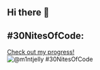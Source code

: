 ## Hi there 👋

<!--
**valeryiatsn/valeryiatsn** is a ✨ _special_ ✨ repository because its `README.md` (this file) appears on your GitHub profile.

Here are some ideas to get you started:

- 🔭 I’m currently working on ...
- 🌱 I’m currently learning ...
- 👯 I’m looking to collaborate on ...
- 🤔 I’m looking for help with ...
- 💬 Ask me about ...
- 📫 How to reach me: ...
- 😄 Pronouns: ...
- ⚡ Fun fact: ...
-->
## #30NitesOfCode:
  [Check out my progress!](https://www.codedex.io/@m1ntjelly/30-nites-of-code)  
  ![@m1ntjelly #30NitesOfCode](https://www.codedex.io/api/petStatus?user=m1ntjelly)
